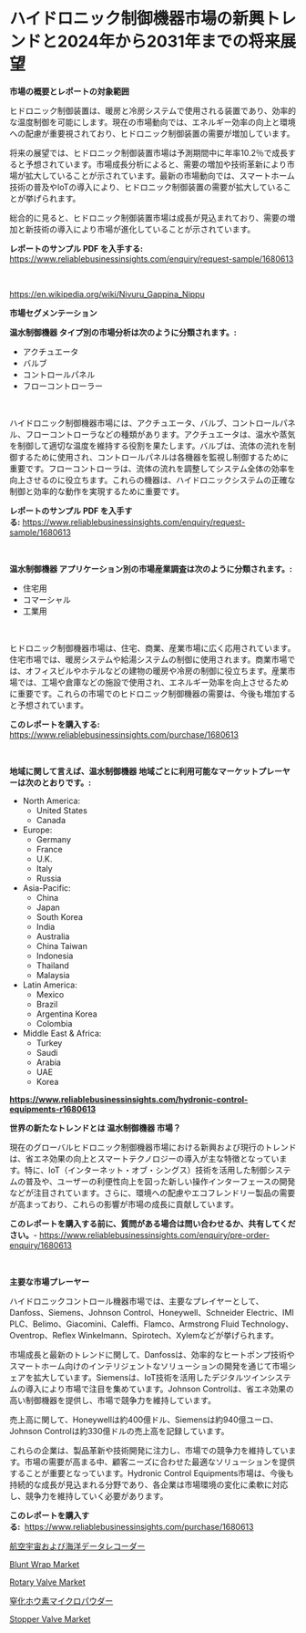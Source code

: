 <p><h1>ハイドロニック制御機器市場の新興トレンドと2024年から2031年までの将来展望</h1></p><p><strong>市場の概要とレポートの対象範囲</strong></p>
<p><p>ヒドロニック制御装置は、暖房と冷房システムで使用される装置であり、効率的な温度制御を可能にします。現在の市場動向では、エネルギー効率の向上と環境への配慮が重要視されており、ヒドロニック制御装置の需要が増加しています。</p><p>将来の展望では、ヒドロニック制御装置市場は予測期間中に年率10.2％で成長すると予想されています。市場成長分析によると、需要の増加や技術革新により市場が拡大していることが示されています。最新の市場動向では、スマートホーム技術の普及やIoTの導入により、ヒドロニック制御装置の需要が拡大していることが挙げられます。</p><p>総合的に見ると、ヒドロニック制御装置市場は成長が見込まれており、需要の増加と新技術の導入により市場が進化していることが示されています。</p></p>
<p><strong>レポートのサンプル PDF を入手する:</strong> <a href="https://www.reliablebusinessinsights.com/enquiry/request-sample/1680613">https://www.reliablebusinessinsights.com/enquiry/request-sample/1680613</a></p>
<p>&nbsp;</p>
<p><a href="https://en.wikipedia.org/wiki/Nivuru_Gappina_Nippu">https://en.wikipedia.org/wiki/Nivuru_Gappina_Nippu</a></p>
<p><strong>市場セグメンテーション</strong></p>
<p><strong>温水制御機器 タイプ別の市場分析は次のように分類されます。:</strong></p>
<p><ul><li>アクチュエータ</li><li>バルブ</li><li>コントロールパネル</li><li>フローコントローラー</li></ul></p>
<p>&nbsp;</p>
<p><p>ハイドロニック制御機器市場には、アクチュエータ、バルブ、コントロールパネル、フローコントローラなどの種類があります。アクチュエータは、温水や蒸気を制御して適切な温度を維持する役割を果たします。バルブは、流体の流れを制御するために使用され、コントロールパネルは各機器を監視し制御するために重要です。フローコントローラは、流体の流れを調整してシステム全体の効率を向上させるのに役立ちます。これらの機器は、ハイドロニックシステムの正確な制御と効率的な動作を実現するために重要です。</p></p>
<p><strong>レポートのサンプル PDF を入手する:</strong>&nbsp;<a href="https://www.reliablebusinessinsights.com/enquiry/request-sample/1680613">https://www.reliablebusinessinsights.com/enquiry/request-sample/1680613</a></p>
<p>&nbsp;</p>
<p><strong> 温水制御機器 アプリケーション別の市場産業調査は次のように分類されます。:</strong></p>
<p><ul><li>住宅用</li><li>コマーシャル</li><li>工業用</li></ul></p>
<p>&nbsp;</p>
<p><p>ヒドロニック制御機器市場は、住宅、商業、産業市場に広く応用されています。住宅市場では、暖房システムや給湯システムの制御に使用されます。商業市場では、オフィスビルやホテルなどの建物の暖房や冷房の制御に役立ちます。産業市場では、工場や倉庫などの施設で使用され、エネルギー効率を向上させるために重要です。これらの市場でのヒドロニック制御機器の需要は、今後も増加すると予想されています。</p></p>
<p><strong>このレポートを購入する:</strong>&nbsp; <a href="https://www.reliablebusinessinsights.com/purchase/1680613">https://www.reliablebusinessinsights.com/purchase/1680613</a></p>
<p>&nbsp;</p>
<p><strong>地域に関して言えば、温水制御機器 地域ごとに利用可能なマーケットプレーヤーは次のとおりです。:</strong></p>
<p><ul>
    <li>
        North America:
        <ul>
            <li>United States</li>
            <li>Canada</li>
        </ul>
    </li>
    <li>
        Europe:
        <ul>
            <li>Germany</li>
            <li>France</li>
            <li>U.K.</li>
            <li>Italy</li>
            <li>Russia</li>
        </ul>
    </li>
    <li>
        Asia-Pacific:
        <ul>
            <li>China</li>
            <li>Japan</li>
            <li>South Korea</li>
            <li>India</li>
            <li>Australia</li>
            <li>China Taiwan</li>
            <li>Indonesia</li>
            <li>Thailand</li>
            <li>Malaysia</li>
        </ul>
    </li>
    <li>
        Latin America:
        <ul>
            <li>Mexico</li>
            <li>Brazil</li>
            <li>Argentina Korea</li>
            <li>Colombia</li>
        </ul>
    </li>
    <li>
        Middle East & Africa:
        <ul>
            <li>Turkey</li>
            <li>Saudi</li>
            <li>Arabia</li>
            <li>UAE</li>
            <li>Korea</li>
        </ul>
    </li>
    </ul></p>
<p><strong><a href="https://www.reliablebusinessinsights.com/hydronic-control-equipments-r1680613">https://www.reliablebusinessinsights.com/hydronic-control-equipments-r1680613</a></strong>&nbsp;</p>
<p><strong>世界の新たなトレンドとは 温水制御機器 市場？</strong></p>
<p><p>現在のグローバルヒドロニック制御機器市場における新興および現行のトレンドは、省エネ効果の向上とスマートテクノロジーの導入が主な特徴となっています。特に、IoT（インターネット・オブ・シングス）技術を活用した制御システムの普及や、ユーザーの利便性向上を図った新しい操作インターフェースの開発などが注目されています。さらに、環境への配慮やエコフレンドリー製品の需要が高まっており、これらの影響が市場の成長に貢献しています。</p></p>
<p><strong>このレポートを購入する前に、質問がある場合は問い合わせるか、共有してください。</strong>- <a href="https://www.reliablebusinessinsights.com/enquiry/pre-order-enquiry/1680613">https://www.reliablebusinessinsights.com/enquiry/pre-order-enquiry/1680613</a></p>
<p>&nbsp;</p>
<p><strong>主要な市場プレーヤー</strong></p>
<p><p>ハイドロニックコントロール機器市場では、主要なプレイヤーとして、Danfoss、Siemens、Johnson Control、Honeywell、Schneider Electric、IMI PLC、Belimo、Giacomini、Caleffi、Flamco、Armstrong Fluid Technology、Oventrop、Reflex Winkelmann、Spirotech、Xylemなどが挙げられます。</p><p>市場成長と最新のトレンドに関して、Danfossは、効率的なヒートポンプ技術やスマートホーム向けのインテリジェントなソリューションの開発を通じて市場シェアを拡大しています。Siemensは、IoT技術を活用したデジタルツインシステムの導入により市場で注目を集めています。Johnson Controlは、省エネ効果の高い制御機器を提供し、市場で競争力を維持しています。</p><p>売上高に関して、Honeywellは約400億ドル、Siemensは約940億ユーロ、Johnson Controlは約330億ドルの売上高を記録しています。</p><p>これらの企業は、製品革新や技術開発に注力し、市場での競争力を維持しています。市場の需要が高まる中、顧客ニーズに合わせた最適なソリューションを提供することが重要となっています。Hydronic Control Equipments市場は、今後も持続的な成長が見込まれる分野であり、各企業は市場環境の変化に柔軟に対応し、競争力を維持していく必要があります。</p></p>
<p><strong>このレポートを購入する:</strong>&nbsp;&nbsp;<a href="https://www.reliablebusinessinsights.com/purchase/1680613">https://www.reliablebusinessinsights.com/purchase/1680613</a></p>
<p><p><a href="https://github.com/TerrellConn/Market-Research-Report-List-1/blob/main/2579279149429.md">航空宇宙および海洋データレコーダー</a></p><p><a href="https://www.linkedin.com/pulse/blunt-wrap-market-trends-analysis-forecasted-period-2024-2031-77oif?trackingId=8%2BBEq5k5N9cv50T8p7jTkQ%3D%3D">Blunt Wrap Market</a></p><p><a href="https://issuu.com/reportprime-2/docs/rotary-valve-market-size-2030.pptx">Rotary Valve Market</a></p><p><a href="https://github.com/schmahlson/Market-Research-Report-List-2/blob/main/5185087149428.md">窒化ホウ素マイクロパウダー</a></p><p><a href="https://issuu.com/reportprime-2/docs/stopper-valve-market-size-2030.pptx">Stopper Valve Market</a></p></p>